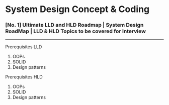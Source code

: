 # System Design Concept & Coding
### [No. 1] Ultimate LLD and HLD Roadmap | System Design RoadMap | LLD & HLD Topics to be covered for Interview

---
Prerequisites LLD
1. OOPs 
2. SOLID
3. Design patterns

Prerequisites HLD
1. OOPs
2. SOLID
3. Design patterns